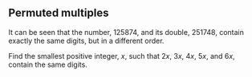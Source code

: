 ## Permuted multiples

It can be seen that the number, 125874, and its double, 251748, contain exactly the same digits, but in a different order.

Find the smallest positive integer, <i>x</i>, such that 2<i>x</i>, 3<i>x</i>, 4<i>x</i>, 5<i>x</i>, and 6<i>x</i>, contain the same digits.
